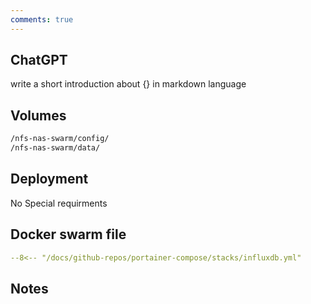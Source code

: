 ```yaml
---
comments: true
---
```


## ChatGPT
write a short introduction about {} in markdown language

## Volumes

```bash
/nfs-nas-swarm/config/
/nfs-nas-swarm/data/
```

## Deployment
No Special requirments

## Docker swarm file
``` yaml linenums="1" 
--8<-- "/docs/github-repos/portainer-compose/stacks/influxdb.yml"
```

## Notes

